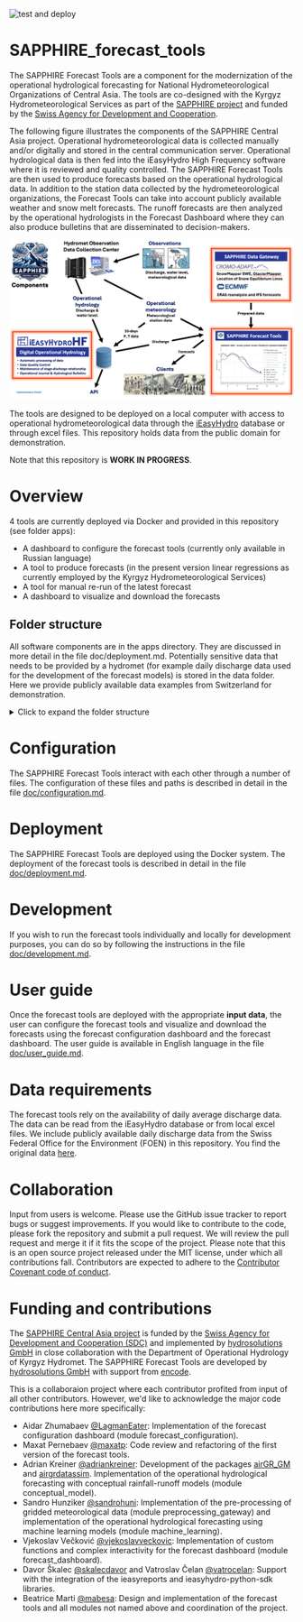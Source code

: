 ![test and deploy](https://github.com/hydrosolutions/SAPPHIRE_Forecast_Tools/actions/workflows/test_deploy_main.yml/badge.svg)

# SAPPHIRE_forecast_tools
The SAPPHIRE Forecast Tools are a component for the modernization of the operational hydrological forecasting for National Hydrometeorological Organizations of Central Asia. The tools are co-designed with the Kyrgyz Hydrometeorological Services as part of the [SAPPHIRE project](https://www.hydrosolutions.ch/projects/sapphire-central-asia) and funded by the [Swiss Agency for Development and Cooperation](https://www.eda.admin.ch/eda/en/home/fdfa/organisation-fdfa/directorates-divisions/sdc.html).

The following figure illustrates the components of the SAPPHIRE Central Asia project. Operational hydrometeorological data is collected manually and/or digitally and stored in the central communication server. Operational hydrological data is then fed into the iEasyHydro High Frequency software where it is reviewed and quality controlled. The SAPPHIRE Forecast Tools are then used to produce forecasts based on the operational hydrological data. In addition to the station data collected by the hydrometeorological organizations, the Forecast Tools can take into account publicly available weather and snow melt forecasts. The runoff forecasts are then analyzed by the operational hydrologists in the Forecast Dashboard where they can also produce bulletins that are disseminated to decision-makers.
<p align="center"><img src="doc/www/readme/sapphire_concept.png" alt="Schematic of the software components of the SAPPHIRE Central Asia project."/></p>

The tools are designed to be deployed on a local computer with access to operational hydrometeorological data through the [iEasyHydro](https://ieasyhydro.org) database or through excel files. This repository holds data from the public domain for demonstration.

Note that this repository is **WORK IN PROGRESS**.

# Overview
4 tools are currently deployed via Docker and provided in this repository (see folder apps):
  - A dashboard to configure the forecast tools (currently only available in Russian language)
  - A tool to produce forecasts (in the present version linear regressions as currently employed by the Kyrgyz Hydrometeorological Services)
  - A tool for manual re-run of the latest forecast
  - A dashboard to visualize and download the forecasts

## Folder structure
All software components are in the apps directory. They are discussed in more detail in the file doc/deployment.md.
Potentially sensitive data that needs to be provided by a hydromet (for example daily discharge data used for the development of the forecast models) is stored in the data folder. Here we provide publicly available data examples from Switzerland for demonstration.
<details>
<summary>Click to expand the folder structure</summary>
Files that need to be reviewed and potentially edited or replaced for local deployment are highlighted with a #.


- `SAPPHIRE_FORECAST_TOOLS`
  - `apps`: The software components of the SAPPHIRE Forecast Tools.
    - `backend` (being deprecated): The backend of the forecast tools. This is the component that produces the forecasts.
    - `config`: A demo-configuration of the forecast tools.
      - `locale`: Translations for the forecast dashboard. Currently only available in English and Russian language.
      - `.env`: Holds file and folder paths as well as access information to the iEasyHydro Database. This file is read by all forecast tools when deployed using Docker.
      - `.env_develop`: Same as .env but for local development. This file is read by all forecast tools when run locally as local folder structure differs from deployed folder structure.
      - `#config_all_stations_library.json`: Information about all stations that are potentially available for the forecasting tools. This includes station codes, names, and coordinates.
      - `#config_development_restrict_station_selection.json`: A list of stations that are available for the development of the forecast models. This file restricts the stations selected by the forecast configuration dashboard to the stations that are actually available for development.
      - `config_output.json`: Defines what outputs are generated by the forecast tools. This file is written by the forecast configuration dashboard.
      - `config_stations_selection.json`: A list of stations selected for the production of forecasts. This file is written by the forecast configuration dashboard.
    - `configuration_dashboard`: A user interface to configure for which stations forecasts are produced and what outputs are generated. The dashboard is written in R and uses the Shiny framework.
      - `www`: Static files (icon Station.jpg) used by the dashboard.
      - `dockerfile`: Dockerfile to build the docker image for the forecast configuration dashboard.
      - `forecast_configuration.R`: The R script that runs the forecast configuration dashboard.
    - `forecast_dashboard`: A user interface to visualize and download the forecasts. The dashboard is written in python and uses the panel framework.
      - `www`: Static files (icon Pentad.jpg) used by the dashboard.
      - `Dockerfile`: Dockerfile to build the docker image for the forecast dashboard.
      - `forecast_dashboard.py`: The python script that runs the forecast dashboard.
    - `iEasyHydroForecast`: A collection of python functions that are used by the linear regression tool.
    - `internal_data`: Data that is written and used by the forecast tools.
      - `forecasts_pentad.csv`: The forecasts produced by the forecast backend. This file is written by the forecast backend and read by the forecast dashboard.
      - `hydrograph_day.csv`: Daily data used for visualization. This file is written by the forecast configuration dashboard and read by the forecast backend.
      - `hydrograph_pentad.csv`: Pentad data used for visualization. This file is written by the forecast configuration dashboard and read by the forecast backend.
      - `latest_successful_run.txt`: A text file that holds the date of the latest successful run of the forecast backend. This file is written and read by the forecast backend.
    - `reset_forecast_run_date`: A module used to re-run the latest forecast. This is useful if new data becomes available that should be included in the latest forecast.
      - `Dockerfile`: Dockerfile to build the docker image for the reset forecast run date tool.
      - `rerun_forecast.py`: The python script that runs the reset forecast run date tool.
      - `requirements.txt`: List of python packages that need to be installed in the docker image.
    - `preprocessing_gateway`: A module that pre-processes gridded meteorological data for the forecast backend.
      - `Dockerfile`: Dockerfile to build the docker image for the preprocessing gateway.
      - `Quantile_Mapping_OP.py`: To downscale operational data to the basin level.
      - `extend_era5_reanalysis.py`: To fill potential gaps in the operational data with reanalysis data.
      - `get_era5_reanalysis_data.py`: To get ERA5-Land data to produce hindcasts.
      - `requirements.txt`: List of python packages that need to be installed in the docker image.
    - `bat` (being deprecated): Batch files that are used for deployment on Windows.
    - `#data`: Example data to demonstrate how the forecast tools work. The Needs to be replaced with data by the hydromet organization for deployment. The data and file formats are described in more detail in the file doc/user_guide.md.
      - `daily_runoff`: Daily discharge data for the development of the forecast models. The data is stored in Excel files. The paths to these files are configured in the .env file.
      - `GIS`: GIS data for the forecast configuration dashboard. The data is stored in shape files. The paths to these files are configured in the .env file.
      - `reports`: Examples of forecast bulletins produced by the forecast tools. Will be generated automatically if it does not exist.
      - `templates`: Templates for the forecast bulletins. The templates are stored in Excel files. The paths to these files are configured in the .env file.
        - `pentad_forecast_bulletin_template.xlsx`: Template for the pentad forecast bulletin. Edit according to your reporting requirements.
    - `doc`: Documentation of the forecast tools.

</details>

# Configuration
The SAPPHIRE Forecast Tools interact with each other through a number of files. The configuration of these files and paths is described in detail in the file [doc/configuration.md](doc/configuration.md).

# Deployment
The SAPPHIRE Forecast Tools are deployed using the Docker system. The deployment of the forecast tools is described in detail in the file [doc/deployment.md](doc/deployment.md).

# Development
If you wish to run the forecast tools individually and locally for development purposes, you can do so by following the instructions in the file [doc/development.md](doc/development.md).

# User guide
Once the forecast tools are deployed with the appropriate **input data**, the user can configure the forecast tools and visualize and download the forecasts using the forecast configuration dashboard and the forecast dashboard. The user guide is available in English language in the file [doc/user_guide.md](doc/user_guide.md).

# Data requirements
The forecast tools rely on the availability of daily average discharge data. The data can be read from the iEasyHydro database or from local excel files. We include publicly available daily discharge data from the Swiss Federal Office for the Environment (FOEN) in this repository. You find the original data [here](https://www.hydrodaten.admin.ch/en/seen-und-fluesse).

# Collaboration
Input from users is welcome. Please use the GitHub issue tracker to report bugs or suggest improvements. If you would like to contribute to the code, please fork the repository and submit a pull request. We will review the pull request and merge it if it fits the scope of the project. Please note that this is an open source project released under the MIT license, under which all contributions fall. Contributors are expected to adhere to the [Contributor Covenant code of conduct](https://www.contributor-covenant.org/).

# Funding and contributions
The [SAPPHIRE Central Asia project](https://www.hydrosolutions.ch/projects/sapphire-central-asia) is funded by the [Swiss Agency for Development and Cooperation (SDC)](https://www.sdc-cde.ch/en) and implemented by [hydrosolutions GmbH](https://www.hydrosolutions.ch/) in close collaboration with the Department of Operational Hydrology of Kyrgyz Hydromet. The SAPPHIRE Forecast Tools are developed by [hydrosolutions GmbH](https://www.hydrosolutions.ch/) with support from [encode](http://encode.global).

This is a collaboraion  project where each contributor profited from input of all other contributors. However, we'd like to acknowledge the major code contributions here more specifically:

- Aidar Zhumabaev [@LagmanEater](https://github.com/LagmanEater): Implementation of the forecast configuration dashboard (module forecast_configuration).
- Maxat Pernebaev [@maxatp](https://github.com/maxatp): Code review and refactoring of the first version of the forecast tools.
- Adrian Kreiner [@adriankreiner](https://github.com/adriankreiner): Development of the packages [airGR_GM]() and [airgrdatassim](). Implementation of the operational hydrological forecasting with conceptual rainfall-runoff models (module conceptual_model).
- Sandro Hunziker [@sandrohuni](https://github.com/sandrohuni): Implementation of the pre-processing of gridded meteorological data (module preprocessing_gateway) and implementation of the operational hydrological forecasting using machine learning models (module machine_learning).
- Vjekoslav Večković [@vjekoslavveckovic](https://github.com/vjekoslavveckovic): Implementation of custom functions and complex interactivity for the forecast dashboard (module forecast_dashboard).
- Davor Škalec [@skalecdavor](https://github.com/skalecdavor) and Vatroslav Čelan [@vatrocelan](https://github.com/vatrocelan): Support with the integration of the ieasyreports and ieasyhydro-python-sdk libraries.
- Beatrice Marti [@mabesa](https://github.com/mabesa): Design and implementation of the forecast tools and all modules not named above and coordination of the project.
